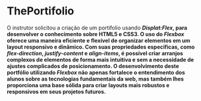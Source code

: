 # ThePortifolio
O instrutor solicitou a criação de um portifolio usando <b><i>Displat:Flex</i><b>, para desenvolver o conhecimento sobre HTML5 e CSS3. O uso do <b><i>Flexbox</i></b> oferece uma maneira eficiente e flexível de organizar elementos em um layout responsivo e dinâmico. Com suas propriedades específicas, como <i>flex-direction</i>, <i>justify-content</i> e <i>align-items</i>, é possível criar arranjos complexos de elementos de forma mais intuitiva e sem a necessidade de ajustes complicados de posicionamento. O desenvolvimento deste portfólio utilizando <b><i>Flexbox</i></b> não apenas fortalece o entendimento dos alunos sobre as tecnologias fundamentais da web, mas também lhes proporciona uma base sólida para criar layouts mais robustos e responsivos em seus projetos futuros. 

